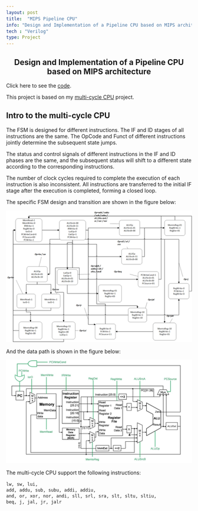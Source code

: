 ```yaml
---
layout: post
title:  "MIPS Pipeline CPU"
info: "Design and Implementation of a Pipeline CPU based on MIPS architecture"
tech : "Verilog"
type: Project
---
```

<h2><center>Design and Implementation of a Pipeline CPU based on MIPS architecture</center></h2>

Click here to see the [code](https://github.com/mtzhang1999/Pipeline-CPU).

This project is based on my [multi-cycle CPU](https://github.com/mtzhang1999/MultiCycle-CPU) project.

## Intro to the multi-cycle CPU

The FSM is designed for different instructions. The IF and ID stages of all instructions are the same. The OpCode and Funct of different instructions jointly determine the subsequent state jumps.

The status and control signals of different instructions in the IF and ID phases are the same, and the subsequent status will shift to a different state according to the corresponding instructions.

The number of clock cycles required to complete the execution of each instruction is also inconsistent. All instructions are transferred to the initial IF stage after the execution is completed, forming a closed loop.

The specific FSM design and transition are shown in the figure below:

![cpu-1](\imgs\Projects\cpu-1.png)

And the data path is shown in the figure below:

![cpu-2](\imgs\Projects\cpu-2.jpg)

The multi-cycle CPU support the following instructions:

```
lw, sw, lui,
add, addu, sub, subu, addi, addiu,
and, or, xor, nor, andi, sll, srl, sra, slt, sltu, sltiu,
beq, j, jal, jr, jalr
```

